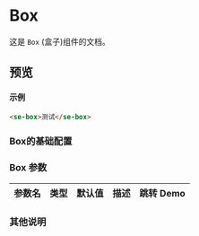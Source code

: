 # Box

这是 `Box` (盒子)组件的文档。
## 预览
<preview path="../../demos/box/box.vue" title="基本使用" description=" "></preview>
#### 示例
```html
<se-box>测试</se-box> 
```


### Box的基础配置

### Box 参数

| 参数名      | 类型                       | 默认值 | 描述                                                                                | 跳转 Demo                                 |
| :---------- | :------------------------- | :----- | :---------------------------------------------------------------------------------- | :---------------------------------------- |


### 其他说明
